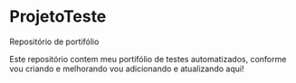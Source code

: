 # ProjetoTeste
Repositório de portifólio

Este repositório contem meu portifólio de testes automatizados, conforme vou criando e melhorando vou adicionando e atualizando aqui!
